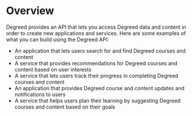 # Overview

Degreed provides an API that lets you access Degreed data and content in order to create new applications and services. Here are some examples of what you can build using the Degreed API:

- An application that lets users search for and find Degreed courses and content
- A service that provides recommendations for Degreed courses and content based on user interests
- A service that lets users track their progress in completing Degreed courses and content
- An application that provides Degreed course and content updates and notifications to users
- A service that helps users plan their learning by suggesting Degreed courses and content based on their goals

